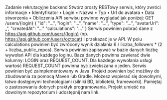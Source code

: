 Zadanie rekrutacyjne backend
Stwórz prosty RESTowy serwis, który zwróci informacje
	•	Identyfikator
	•	Login
	•	Nazwa
	•	Typ
	•	Url do avatara
	•	Data stworzenia
	•	Obliczenia
API serwisu powinno wyglądać jak poniżej:
GET /users/{login}
{
"id": "...",
"login": "...",
"name": "…",
"type": "...",
"avatarUrl": „”,
"createdAt": "..."
"calculations": "..."
}
Serwis powinien pobrać dane z https://api.github.com/users/{login} (np. https://api.github.com/users/octocat) i przekazać je w API. W polu calculations powinien być zwrócony wynik działania 6 / liczba_followers * (2 + liczba_public_repos).
Serwis powinien zapisywać w bazie danych liczbę wywołań API dla każdego loginu. Baza danych powinna zawierać dwie kolumny: LOGIN oraz REQUEST_COUNT. Dla każdego wywołania usługi wartość REQUEST_COUNT powinna być zwiększana o jeden.
Serwis powinien być zaimplementowany w Java. Projekt powinien być możliwy do zbudowania za pomocą Maven lub Gradle. Możesz wspierać się dowolnymi, łatwo dostępnymi technologiami (silniki BD, biblioteki, frameworki).
Pamiętaj o zastosowaniu dobrych praktyk programowania. 
Projekt umieść na dowolnym repozytorium i udostępnij nam link.

